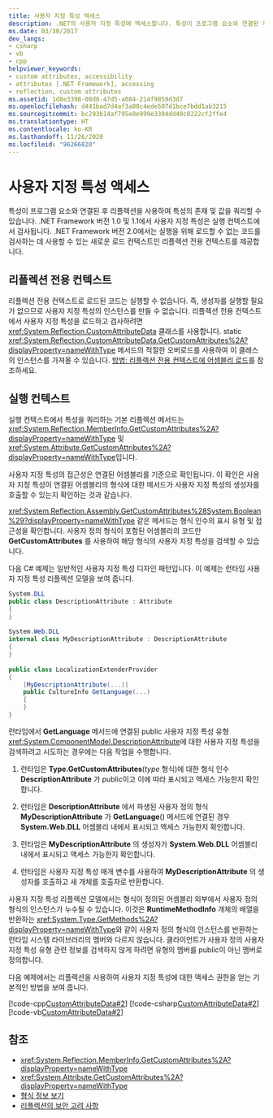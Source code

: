 ```yaml
---
title: 사용자 지정 특성 액세스
description: .NET의 사용자 지정 특성에 액세스합니다. 특성이 프로그램 요소와 연결된 후 리플렉션을 사용하여 특성의 존재 및 값을 쿼리할 수 있습니다.
ms.date: 03/30/2017
dev_langs:
- csharp
- vb
- cpp
helpviewer_keywords:
- custom attributes, accessibility
- attributes [.NET Framework], accessing
- reflection, custom attributes
ms.assetid: 1d8e3398-00d8-47d5-a084-214f9859d3d7
ms.openlocfilehash: d441bad7d4af3a88c4ede507d1bce7bdd1ab3215
ms.sourcegitcommit: bc293b14af795e0e999e3304dd40c0222cf2ffe4
ms.translationtype: HT
ms.contentlocale: ko-KR
ms.lasthandoff: 11/26/2020
ms.locfileid: "96266820"
---
```

# <a name="accessing-custom-attributes"></a>사용자 지정 특성 액세스

특성이 프로그램 요소와 연결된 후 리플렉션을 사용하여 특성의 존재 및 값을 쿼리할 수 있습니다. .NET Framework 버전 1.0 및 1.1에서 사용자 지정 특성은 실행 컨텍스트에서 검사됩니다. .NET Framework 버전 2.0에서는 실행을 위해 로드할 수 없는 코드를 검사하는 데 사용할 수 있는 새로운 로드 컨텍스트인 리플렉션 전용 컨텍스트를 제공합니다.  
  
## <a name="the-reflection-only-context"></a>리플렉션 전용 컨텍스트  

 리플렉션 전용 컨텍스트로 로드된 코드는 실행할 수 없습니다. 즉, 생성자를 실행할 필요가 없으므로 사용자 지정 특성의 인스턴스를 만들 수 없습니다. 리플렉션 전용 컨텍스트에서 사용자 지정 특성을 로드하고 검사하려면 <xref:System.Reflection.CustomAttributeData> 클래스를 사용합니다. static <xref:System.Reflection.CustomAttributeData.GetCustomAttributes%2A?displayProperty=nameWithType> 메서드의 적절한 오버로드를 사용하여 이 클래스의 인스턴스를 가져올 수 있습니다. [방법: 리플렉션 전용 컨텍스트에 어셈블리 로드](how-to-load-assemblies-into-the-reflection-only-context.md)를 참조하세요.  
  
## <a name="the-execution-context"></a>실행 컨텍스트  

 실행 컨텍스트에서 특성을 쿼리하는 기본 리플렉션 메서드는 <xref:System.Reflection.MemberInfo.GetCustomAttributes%2A?displayProperty=nameWithType> 및 <xref:System.Attribute.GetCustomAttributes%2A?displayProperty=nameWithType>입니다.  
  
 사용자 지정 특성의 접근성은 연결된 어셈블리를 기준으로 확인됩니다. 이 확인은 사용자 지정 특성이 연결된 어셈블리의 형식에 대한 메서드가 사용자 지정 특성의 생성자를 호출할 수 있는지 확인하는 것과 같습니다.  
  
 <xref:System.Reflection.Assembly.GetCustomAttributes%28System.Boolean%29?displayProperty=nameWithType> 같은 메서드는 형식 인수의 표시 유형 및 접근성을 확인합니다. 사용자 정의 형식이 포함된 어셈블리의 코드만 **GetCustomAttributes** 를 사용하여 해당 형식의 사용자 지정 특성을 검색할 수 있습니다.  
  
 다음 C# 예제는 일반적인 사용자 지정 특성 디자인 패턴입니다. 이 예제는 런타임 사용자 지정 특성 리플렉션 모델을 보여 줍니다.  
  
```csharp
System.DLL  
public class DescriptionAttribute : Attribute  
{  
}  
  
System.Web.DLL  
internal class MyDescriptionAttribute : DescriptionAttribute  
{  
}  
  
public class LocalizationExtenderProvider  
{  
    [MyDescriptionAttribute(...)]  
    public CultureInfo GetLanguage(...)  
    {  
    }  
}  
```  
  
 런타임에서 **GetLanguage** 메서드에 연결된 public 사용자 지정 특성 유형 <xref:System.ComponentModel.DescriptionAttribute>에 대한 사용자 지정 특성을 검색하려고 시도하는 경우에는 다음 작업을 수행합니다.  
  
1. 런타임은 **Type.GetCustomAttributes**(*type* 형식)에 대한 형식 인수 **DescriptionAttribute** 가 public이고 이에 따라 표시되고 액세스 가능한지 확인합니다.  
  
2. 런타임은 **DescriptionAttribute** 에서 파생된 사용자 정의 형식 **MyDescriptionAttribute** 가 **GetLanguage**() 메서드에 연결된 경우 **System.Web.DLL** 어셈블리 내에서 표시되고 액세스 가능한지 확인합니다.  
  
3. 런타임은 **MyDescriptionAttribute** 의 생성자가 **System.Web.DLL** 어셈블리 내에서 표시되고 액세스 가능한지 확인합니다.  
  
4. 런타임은 사용자 지정 특성 매개 변수를 사용하여 **MyDescriptionAttribute** 의 생성자를 호출하고 새 개체를 호출자로 반환합니다.  
  
 사용자 지정 특성 리플렉션 모델에서는 형식이 정의된 어셈블리 외부에서 사용자 정의 형식의 인스턴스가 누수될 수 있습니다. 이것은 **RuntimeMethodInfo** 개체의 배열을 반환하는 <xref:System.Type.GetMethods%2A?displayProperty=nameWithType>와 같이 사용자 정의 형식의 인스턴스를 반환하는 런타임 시스템 라이브러리의 멤버와 다르지 않습니다. 클라이언트가 사용자 정의 사용자 지정 특성 유형 관련 정보를 검색하지 않게 하려면 유형의 멤버를 public이 아닌 멤버로 정의합니다.  
  
 다음 예제에서는 리플렉션을 사용하여 사용자 지정 특성에 대한 액세스 권한을 얻는 기본적인 방법을 보여 줍니다.  
  
 [!code-cpp[CustomAttributeData#2](../../../samples/snippets/cpp/VS_Snippets_CLR/CustomAttributeData/CPP/source2.cpp#2)]
 [!code-csharp[CustomAttributeData#2](../../../samples/snippets/csharp/VS_Snippets_CLR/CustomAttributeData/CS/source2.cs#2)]
 [!code-vb[CustomAttributeData#2](../../../samples/snippets/visualbasic/VS_Snippets_CLR/CustomAttributeData/VB/source2.vb#2)]  
  
## <a name="see-also"></a>참조

- <xref:System.Reflection.MemberInfo.GetCustomAttributes%2A?displayProperty=nameWithType>
- <xref:System.Attribute.GetCustomAttributes%2A?displayProperty=nameWithType>
- [형식 정보 보기](viewing-type-information.md)
- [리플렉션의 보안 고려 사항](security-considerations-for-reflection.md)
